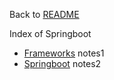 Back to [README](../../../../README.md)

Index of Springboot

- [Frameworks](1-frameworks.md) notes1
- [Springboot](2-springboot.md) notes2
